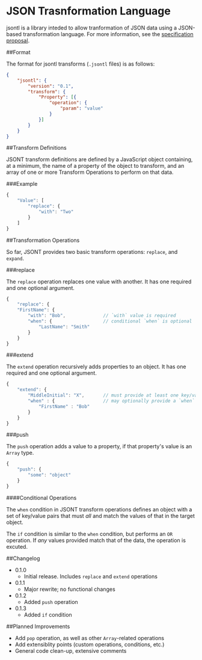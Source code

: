 JSON Trasnformation Language
=====

jsontl is a library inteded to allow tranformation of JSON data using a JSON-based transformation language.  For more information, see the [specification proposal](http://doubleprecisionsoftware.github.io/jsontl/).

##Format

The format for jsontl transforms (`.jsontl` files) is as follows:

```json
{
	"jsontl": {
		"version": "0.1",
		"transform": {
			"Property": [{
				"operation": {
					"param": "value"
				}
			}]
		}
	}
}
```
##Transform Definitions

JSONT transform definitions are defined by a JavaScript object containing, at a minimum, the name of a property of the object to transform, and an array of one or more Transform Operations to perform on that data.

###Example

```javascript
{
	"Value": [
		"replace": {
			"with": "Two"
		}
	]
}
```

##Transformation Operations

So far, JSONT provides two basic transform operations:  `replace`, and `expand`.

###replace

The `replace` operation replaces one value with another. It has one required and one optional argument.

```javascript
{
	"replace": {
	"FirstName": {
		"with": "Bob",				// `with` value is required
		"when": {					// conditional `when` is optional
			"LastName": "Smith"
		}
	}
}
```

###extend

The `extend` operation recursively adds properties to an object.  It has one required and one optional argument.

```javascript
{
	"extend": {
		"MiddleInitial": "X",		// must provide at least one key/value pair to add
		"when" : {					// may optionally provide a `when` condition
			"FirstName" : "Bob"
		}
	}
}
```

###push

The `push` operation adds a value to a property, if that property's value is an `Array` type.

```javascript
{
	"push": {
		"some": "object"
	}
}
```

####Conditional Operations

The `when` condition in JSONT transform operations defines an object with a set of key/value pairs that must *all* and match the values of that in the target object.

The `if` condition is similar to the `when` condition, but performs an `OR` operation.  If *any* values provided match that of the data, the operation is excuted.

##Changelog

- 0.1.0
	- Initial release.  Includes `replace` and `extend` operations
- 0.1.1
	- Major rewrite; no functional changes
- 0.1.2
	- Added `push` operation
- 0.1.3
	- Added `if` condition
	
##Planned Improvements
- Add `pop` operation, as well as other `Array`-related operations
- Add extensiblity points (custom operations, conditions, etc.)
- General code clean-up, extensive comments